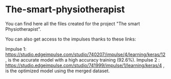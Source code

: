 # The-smart-physiotherapist

You can find here all the files created for the project "The smart Physiotherapist".

You can also get access to the impulses thanks to these links:

Impulse 1: https://studio.edgeimpulse.com/studio/740207/impulse/4/learning/keras/12 , is the accurate model with a high accuracy training (92.6%).
Impulse 2 : https://studio.edgeimpulse.com/studio/741999/impulse/1/learning/keras/4 , is the optimized model using the merged dataset.
